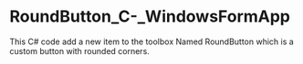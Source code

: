 # RoundButton_C-_WindowsFormApp
This C# code add a new item to the toolbox Named RoundButton which is a custom button with rounded corners.
